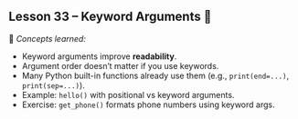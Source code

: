## Lesson 33 – Keyword Arguments 🔑
📌 *Concepts learned:*  
- Keyword arguments improve **readability**.  
- Argument order doesn’t matter if you use keywords.  
- Many Python built-in functions already use them (e.g., `print(end=...)`, `print(sep=...)`).  
- Example: `hello()` with positional vs keyword arguments.  
- Exercise: `get_phone()` formats phone numbers using keyword args.  

